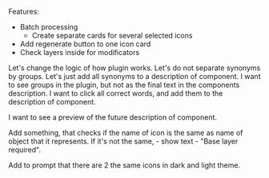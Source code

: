 Features:
- Batch processing
    - Create separate cards for several selected icons
- Add regenerate button to one icon card
- Check layers inside for modificators


Let's change the logic of how plugin works. Let's do not separate synonyms by groups.
Let's just add all synonyms to a description of component.
I want to see groups in the plugin, but not as the final text in the components description.
I want to click all correct words, and add them to the description of component.

I want to see a preview of the future description of component.

Add something, that checks if the name of icon is the same as name of object that it represents. If it's not the same, - show text - "Base layer required".

Add to prompt that there are 2 the same icons in dark and light theme.